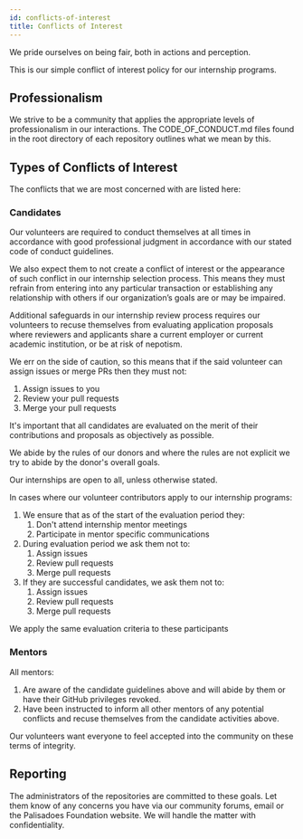 ```yaml
---
id: conflicts-of-interest
title: Conflicts of Interest
---
```


We pride ourselves on being fair, both in actions and perception.

This is our simple conflict of interest policy for our internship programs.

## Professionalism

We strive to be a community that applies the appropriate levels of professionalism in our interactions. The CODE_OF_CONDUCT.md files found in the root directory of each repository outlines what we mean by this.

## Types of Conflicts of Interest

The conflicts that we are most concerned with are listed here:

### Candidates

Our volunteers are required to conduct themselves at all times in accordance with good professional judgment in accordance with our stated code of conduct guidelines.

We also expect them to not create a conflict of interest or the appearance of such conflict in our internship selection process. This means they must refrain from entering into any particular transaction or establishing any relationship with others if our organization’s goals are or may be impaired.

Additional safeguards in our internship review process requires our volunteers to recuse themselves from evaluating application proposals where reviewers and applicants share a current employer or current academic institution, or be at risk of nepotism.

We err on the side of caution, so this means that if the said volunteer can assign issues or merge PRs then they must not:

1. Assign issues to you
1. Review your pull requests
1. Merge your pull requests

It's important that all candidates are evaluated on the merit of their contributions and proposals as objectively as possible.

We abide by the rules of our donors and where the rules are not explicit we try to abide by the donor's overall goals.

Our internships are open to all, unless otherwise stated. 

In cases where our volunteer contributors apply to our internship programs:

1. We ensure that as of the start of the evaluation period they:
   1. Don't attend internship mentor meetings 
   2. Participate in mentor specific communications
2. During evaluation period we ask them not to:
   1. Assign issues
   2. Review pull requests
   3. Merge pull requests
3. If they are successful candidates, we ask them not to:
   1. Assign issues
   2. Review pull requests
   3. Merge pull requests

We apply the same evaluation criteria to these participants

### Mentors

All mentors: 

1. Are aware of the candidate guidelines above and will abide by them or have their GitHub privileges revoked.
2. Have been instructed to inform all other mentors of any potential conflicts and recuse themselves from the candidate activities above.

Our volunteers want everyone to feel accepted into the community on these terms of integrity.

## Reporting
The administrators of the repositories are committed to these goals. Let them know of any concerns you have via our community forums, email or the Palisadoes Foundation website. We will handle the matter with confidentiality.

